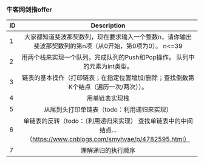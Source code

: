 ### 牛客网剑指offer

| ID   |               Description                |
| ---- | :--------------------------------------: |
| 1    | 大家都知道斐波那契数列，现在要求输入一个整数n，请你输出斐波那契数列的第n项（从0开始，第0项为0）。 n<=39 |
| 2    | 用两个栈来实现一个队列，完成队列的Push和Pop操作。 队列中的元素为int类型。 |
| 3    | 链表的基本操作（打印链表；在指定位置增加/删除；查找倒数第K个结点（遍历一次/两次））。 |
| 4    |                 用单链表实现栈                  |
| 5    |         从尾到头打印单链表（todo：利用递归来实现）          |
| 6    | 单链表的反转（todo：（利用递归来实现） 查找单链表中的中间结点...（https://www.cnblogs.com/smyhvae/p/4782595.html） |
| 7    |                理解递归的执行顺序                 |
